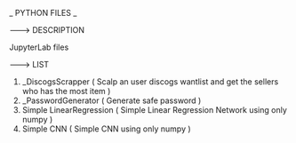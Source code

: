 _ PYTHON FILES _

---> DESCRIPTION 

JupyterLab files

---> LIST 

1. _DiscogsScrapper ( Scalp an user discogs wantlist and get the sellers who has the most item )
2. _PasswordGenerator ( Generate safe password )
3. Simple LinearRegression ( Simple Linear Regression Network using only numpy )
4. Simple CNN ( Simple CNN using only numpy ) 

